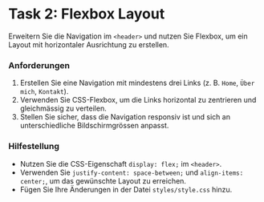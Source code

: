 # Task 2: Flexbox Layout

Erweitern Sie die Navigation im `<header>` und nutzen Sie Flexbox, um ein Layout mit horizontaler Ausrichtung zu erstellen.

### Anforderungen
1. Erstellen Sie eine Navigation mit mindestens drei Links (z. B. `Home`, `Über mich`, `Kontakt`).
2. Verwenden Sie CSS-Flexbox, um die Links horizontal zu zentrieren und gleichmässig zu verteilen.
3. Stellen Sie sicher, dass die Navigation responsiv ist und sich an unterschiedliche Bildschirmgrössen anpasst.

### Hilfestellung
- Nutzen Sie die CSS-Eigenschaft `display: flex;` im `<header>`.
- Verwenden Sie `justify-content: space-between;` und `align-items: center;`, um das gewünschte Layout zu erreichen.
- Fügen Sie Ihre Änderungen in der Datei `styles/style.css` hinzu.
